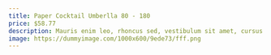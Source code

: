 ```yaml
---
title: Paper Cocktail Umberlla 80 - 180
price: $58.77
description: Mauris enim leo, rhoncus sed, vestibulum sit amet, cursus id, turpis. Integer aliquet, massa id lobortis convallis, tortor risus dapibus augue, vel accumsan tellus nisi eu orci. Mauris lacinia sapien quis libero.
image: https://dummyimage.com/1000x600/9ede73/fff.png
---
```

